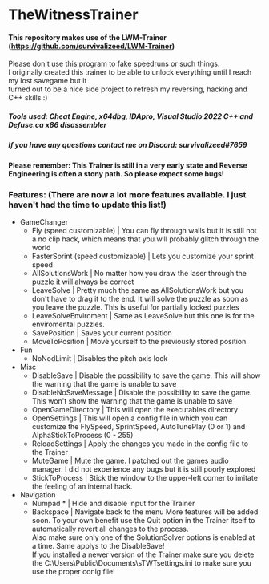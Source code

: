 # TheWitnessTrainer
#### This repository makes use of the LWM-Trainer (https://github.com/survivalizeed/LWM-Trainer)
Please don't use this program to fake speedruns or such things.  
I originally created this trainer to be able to unlock everything until I reach my lost savegame but it  
turned out to be a nice side project to refresh my reversing, hacking and C++ skills :)
##### Tools used: Cheat Engine, x64dbg, IDApro, Visual Studio 2022 C++ and Defuse.ca x86 disassembler 
##### If you have any questions contact me on Discord: survivalizeed#7659
#### Please remember: This Trainer is still in a very early state and Reverse Engineering is often a stony path. So please expect some bugs!
  
  
### Features:    (There are now a lot more features available. I just haven't had the time to update this list!)

- GameChanger
  - Fly (speed customizable) | You can fly through walls but it is still not a no clip hack, which means that you will probably glitch through the world 
  - FasterSprint (speed customizable) | Lets you customize your sprint speed
  - AllSolutionsWork | No matter how you draw the laser through the puzzle it will always be correct 
  - LeaveSolve | Pretty much the same as AllSolutionsWork but you don't have to drag it to the end. It will solve the puzzle as soon as you leave the puzzle. This is useful for partially locked puzzles
  - LeaveSolveEnviroment | Same as LeaveSolve but this one is for the enviromental puzzles.
  - SavePosition | Saves your current position
  - MoveToPosition | Move yourself to the previously stored position
- Fun
  - NoNodLimit | Disables the pitch axis lock
- Misc
  - DisableSave | Disable the possibility to save the game. This will show the warning that the game is unable to save
  - DisableNoSaveMessage | Disable the possibility to save the game. This won't show the warning that the game is unable to save
  - OpenGameDirectory | This will open the executables directory
  - OpenSettings | This will open a config file in which you can customize the FlySpeed, SprintSpeed, AutoTunePlay (0 or 1) and AlphaStickToProcess (0 - 255)
  - ReloadSettings | Apply the changes you made in the config file to the Trainer
  - MuteGame | Mute the game. I patched out the games audio manager. I did not experience any bugs but it is still poorly explored
  - StickToProcess | Stick the window to the upper-left corner to imitate the feeling of an internal hack.
- Navigation
  - Numpad * | Hide and disable input for the Trainer
  - Backspace | Navigate back to the menu
More features will be added soon. To your own benefit use the Quit option in the Trainer itself to automatically revert all changes to the process.  
Also make sure only one of the SolutionSolver options is enabled at a time. Same applys to the DisableSave!  
If you installed a newer version of the Trainer make sure you delete the C:\Users\Public\Documents\sTWTsettings.ini to make sure you use the proper conig file!
